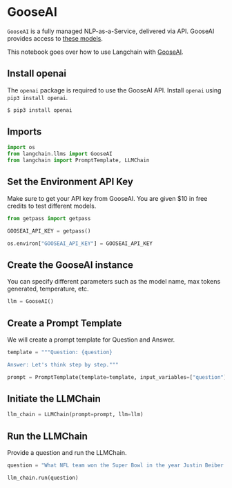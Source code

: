 # GooseAI

`GooseAI` is a fully managed NLP-as-a-Service, delivered via API. GooseAI provides access to [these models](https://goose.ai/docs/models).

This notebook goes over how to use Langchain with [GooseAI](https://goose.ai/).


## Install openai
The `openai` package is required to use the GooseAI API. Install `openai` using `pip3 install openai`.


```python
$ pip3 install openai
```

## Imports


```python
import os
from langchain.llms import GooseAI
from langchain import PromptTemplate, LLMChain
```

## Set the Environment API Key
Make sure to get your API key from GooseAI. You are given $10 in free credits to test different models.


```python
from getpass import getpass

GOOSEAI_API_KEY = getpass()
```


```python
os.environ["GOOSEAI_API_KEY"] = GOOSEAI_API_KEY
```

## Create the GooseAI instance
You can specify different parameters such as the model name, max tokens generated, temperature, etc.


```python
llm = GooseAI()
```

## Create a Prompt Template
We will create a prompt template for Question and Answer.


```python
template = """Question: {question}

Answer: Let's think step by step."""

prompt = PromptTemplate(template=template, input_variables=["question"])
```

## Initiate the LLMChain


```python
llm_chain = LLMChain(prompt=prompt, llm=llm)
```

## Run the LLMChain
Provide a question and run the LLMChain.


```python
question = "What NFL team won the Super Bowl in the year Justin Beiber was born?"

llm_chain.run(question)
```
